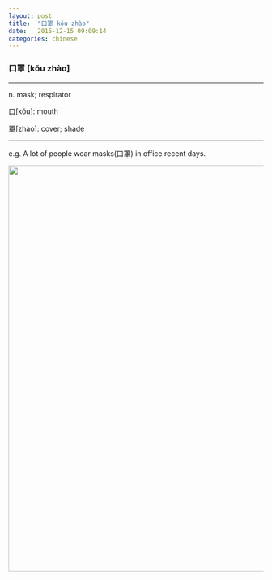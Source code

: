 ```yaml
---
layout: post
title:  "口罩 kǒu zhào"
date:   2015-12-15 09:09:14
categories: chinese
---
```

### 口罩 [kǒu zhào]
-----------

n. mask; respirator

口[kǒu]:  mouth

罩[zhào]: cover; shade

-----------

e.g. A lot of people wear masks(口罩) in office recent days.

<img width='800' src="/wombats-learning/images/kouzhao.jpg"/>
